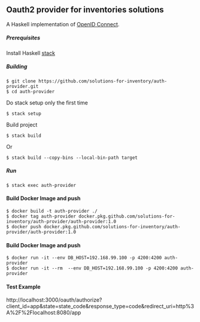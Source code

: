 ## Oauth2 provider for inventories solutions

A Haskell implementation of [OpenID Connect](http://openid.net/connect/).

##### Prerequisites
Install Haskell [stack](https://docs.haskellstack.org/en/stable/README/#how-to-install)

##### Building
```
$ git clone https://github.com/solutions-for-inventory/auth-provider.git
$ cd auth-provider
```
Do stack setup only the first time
```
$ stack setup
```
Build project
```
$ stack build
```
Or
```
$ stack build --copy-bins --local-bin-path target
```
##### Run
```
$ stack exec auth-provider
```
#### Build Docker Image and push
```
$ docker build -t auth-provider ./
$ docker tag auth-provider docker.pkg.github.com/solutions-for-inventory/auth-provider/auth-provider:1.0
$ docker push docker.pkg.github.com/solutions-for-inventory/auth-provider/auth-provider:1.0
```

#### Build Docker Image and push
```
$ docker run -it --env DB_HOST=192.168.99.100 -p 4200:4200 auth-provider
$ docker run -it --rm  --env DB_HOST=192.168.99.100 -p 4200:4200 auth-provider
```

#### Test Example
http://localhost:3000/oauth/authorize?client_id=app&state=state_code&response_type=code&redirect_uri=http%3A%2F%2Flocalhost:8080/app

